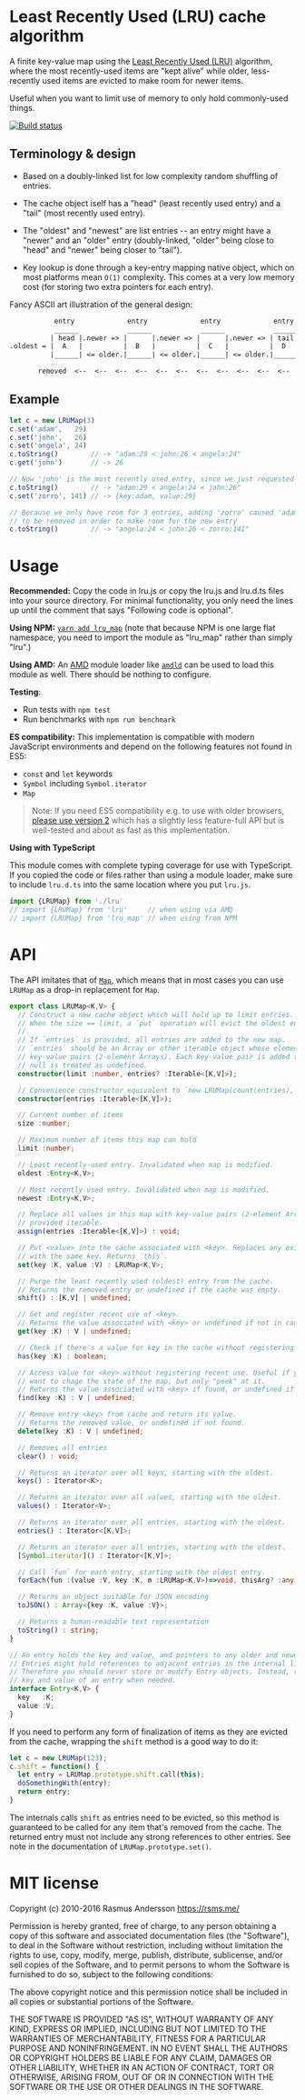 # Least Recently Used (LRU) cache algorithm

A finite key-value map using the [Least Recently Used (LRU)](http://en.wikipedia.org/wiki/Cache_algorithms#Least_Recently_Used) algorithm, where the most recently-used items are "kept alive" while older, less-recently used items are evicted to make room for newer items.

Useful when you want to limit use of memory to only hold commonly-used things.

[![Build status](https://travis-ci.org/rsms/js-lru.svg?branch=master)](https://travis-ci.org/rsms/js-lru)

## Terminology & design

- Based on a doubly-linked list for low complexity random shuffling of entries.

- The cache object iself has a "head" (least recently used entry) and a
  "tail" (most recently used entry).

- The "oldest" and "newest" are list entries -- an entry might have a "newer" and
  an "older" entry (doubly-linked, "older" being close to "head" and "newer"
  being closer to "tail").

- Key lookup is done through a key-entry mapping native object, which on most
  platforms mean `O(1)` complexity. This comes at a very low memory cost  (for
  storing two extra pointers for each entry).

Fancy ASCII art illustration of the general design:

```txt
           entry             entry             entry             entry        
           ______            ______            ______            ______       
          | head |.newer => |      |.newer => |      |.newer => | tail |      
.oldest = |  A   |          |  B   |          |  C   |          |  D   | = .newest
          |______| <= older.|______| <= older.|______| <= older.|______|      

       removed  <--  <--  <--  <--  <--  <--  <--  <--  <--  <--  <--  added
```

## Example

```js
let c = new LRUMap(3)
c.set('adam',   29)
c.set('john',   26)
c.set('angela', 24)
c.toString()        // -> "adam:29 < john:26 < angela:24"
c.get('john')       // -> 26

// Now 'john' is the most recently used entry, since we just requested it
c.toString()        // -> "adam:29 < angela:24 < john:26"
c.set('zorro', 141) // -> {key:adam, value:29}

// Because we only have room for 3 entries, adding 'zorro' caused 'adam'
// to be removed in order to make room for the new entry
c.toString()        // -> "angela:24 < john:26 < zorro:141"
```

# Usage

**Recommended:** Copy the code in lru.js or copy the lru.js and lru.d.ts files into your source directory. For minimal functionality, you only need the lines up until the comment that says "Following code is optional".

**Using NPM:** [`yarn add lru_map`](https://www.npmjs.com/package/lru_map) (note that because NPM is one large flat namespace, you need to import the module as "lru_map" rather than simply "lru".)

**Using AMD:** An [AMD](https://github.com/amdjs/amdjs-api/blob/master/AMD.md#amd) module loader like [`amdld`](https://github.com/rsms/js-amdld) can be used to load this module as well. There should be nothing to configure.

**Testing**:

- Run tests with `npm test`
- Run benchmarks with `npm run benchmark`

**ES compatibility:** This implementation is compatible with modern JavaScript environments and depend on the following features not found in ES5:

- `const` and `let` keywords
- `Symbol` including `Symbol.iterator`
- `Map`

> Note: If you need ES5 compatibility e.g. to use with older browsers, [please use version 2](https://github.com/rsms/js-lru/tree/v2) which has a slightly less feature-full API but is well-tested and about as fast as this implementation.

**Using with TypeScript**

This module comes with complete typing coverage for use with TypeScript. If you copied the code or files rather than using a module loader, make sure to include `lru.d.ts` into the same location where you put `lru.js`.

```ts
import {LRUMap} from './lru'
// import {LRUMap} from 'lru'     // when using via AMD
// import {LRUMap} from 'lru_map' // when using from NPM
```

# API

The API imitates that of [`Map`](https://developer.mozilla.org/en-US/docs/Web/JavaScript/Reference/Global_Objects/Map), which means that in most cases you can use `LRUMap` as a drop-in replacement for `Map`.

```ts
export class LRUMap<K,V> {
  // Construct a new cache object which will hold up to limit entries.
  // When the size == limit, a `put` operation will evict the oldest entry.
  //
  // If `entries` is provided, all entries are added to the new map.
  // `entries` should be an Array or other iterable object whose elements are
  // key-value pairs (2-element Arrays). Each key-value pair is added to the new Map.
  // null is treated as undefined.
  constructor(limit :number, entries? :Iterable<[K,V]>);

  // Convenience constructor equivalent to `new LRUMap(count(entries), entries)`
  constructor(entries :Iterable<[K,V]>);

  // Current number of items
  size :number;

  // Maximum number of items this map can hold
  limit :number;

  // Least recently-used entry. Invalidated when map is modified.
  oldest :Entry<K,V>;

  // Most recently-used entry. Invalidated when map is modified.
  newest :Entry<K,V>;

  // Replace all values in this map with key-value pairs (2-element Arrays) from
  // provided iterable.
  assign(entries :Iterable<[K,V]>) : void;

  // Put <value> into the cache associated with <key>. Replaces any existing entry
  // with the same key. Returns `this`.
  set(key :K, value :V) : LRUMap<K,V>;

  // Purge the least recently used (oldest) entry from the cache.
  // Returns the removed entry or undefined if the cache was empty.
  shift() : [K,V] | undefined;

  // Get and register recent use of <key>.
  // Returns the value associated with <key> or undefined if not in cache.
  get(key :K) : V | undefined;

  // Check if there's a value for key in the cache without registering recent use.
  has(key :K) : boolean;

  // Access value for <key> without registering recent use. Useful if you do not
  // want to chage the state of the map, but only "peek" at it.
  // Returns the value associated with <key> if found, or undefined if not found.
  find(key :K) : V | undefined;

  // Remove entry <key> from cache and return its value.
  // Returns the removed value, or undefined if not found.
  delete(key :K) : V | undefined;

  // Removes all entries
  clear() : void;

  // Returns an iterator over all keys, starting with the oldest.
  keys() : Iterator<K>;

  // Returns an iterator over all values, starting with the oldest.
  values() : Iterator<V>;

  // Returns an iterator over all entries, starting with the oldest.
  entries() : Iterator<[K,V]>;

  // Returns an iterator over all entries, starting with the oldest.
  [Symbol.iterator]() : Iterator<[K,V]>;

  // Call `fun` for each entry, starting with the oldest entry.
  forEach(fun :(value :V, key :K, m :LRUMap<K,V>)=>void, thisArg? :any) : void;

  // Returns an object suitable for JSON encoding
  toJSON() : Array<{key :K, value :V}>;

  // Returns a human-readable text representation
  toString() : string;
}

// An entry holds the key and value, and pointers to any older and newer entries.
// Entries might hold references to adjacent entries in the internal linked-list.
// Therefore you should never store or modify Entry objects. Instead, reference the
// key and value of an entry when needed.
interface Entry<K,V> {
  key   :K;
  value :V;
}
```

If you need to perform any form of finalization of items as they are evicted from the cache, wrapping the `shift` method is a good way to do it:

```js
let c = new LRUMap(123);
c.shift = function() {
  let entry = LRUMap.prototype.shift.call(this);
  doSomethingWith(entry);
  return entry;
}
```

The internals calls `shift` as entries need to be evicted, so this method is guaranteed to be called for any item that's removed from the cache. The returned entry must not include any strong references to other entries. See note in the documentation of `LRUMap.prototype.set()`.


# MIT license

Copyright (c) 2010-2016 Rasmus Andersson <https://rsms.me/>

Permission is hereby granted, free of charge, to any person obtaining a copy
of this software and associated documentation files (the "Software"), to deal
in the Software without restriction, including without limitation the rights
to use, copy, modify, merge, publish, distribute, sublicense, and/or sell
copies of the Software, and to permit persons to whom the Software is
furnished to do so, subject to the following conditions:

The above copyright notice and this permission notice shall be included in
all copies or substantial portions of the Software.

THE SOFTWARE IS PROVIDED "AS IS", WITHOUT WARRANTY OF ANY KIND, EXPRESS OR
IMPLIED, INCLUDING BUT NOT LIMITED TO THE WARRANTIES OF MERCHANTABILITY,
FITNESS FOR A PARTICULAR PURPOSE AND NONINFRINGEMENT. IN NO EVENT SHALL THE
AUTHORS OR COPYRIGHT HOLDERS BE LIABLE FOR ANY CLAIM, DAMAGES OR OTHER
LIABILITY, WHETHER IN AN ACTION OF CONTRACT, TORT OR OTHERWISE, ARISING FROM,
OUT OF OR IN CONNECTION WITH THE SOFTWARE OR THE USE OR OTHER DEALINGS IN
THE SOFTWARE.

